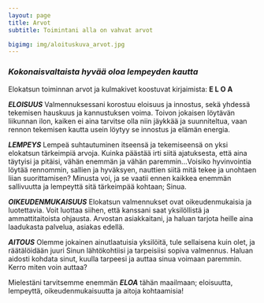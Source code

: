```yaml
---
layout: page
title: Arvot
subtitle: Toimintani alla on vahvat arvot

bigimg: img/aloituskuva_arvot.jpg
---
```


### ***Kokonaisvaltaista hyvää oloa lempeyden kautta***

<p></p>
<p class="otsikkolistapalkki">Elokatsun toiminnan arvot ja kulmakivet koostuvat kirjaimista: <b>E L O A</b></p>



***ELOISUUS***
Valmennuksessani korostuu eloisuus ja innostus, sekä yhdessä tekemisen hauskuus ja kannustuksen voima. Toivon jokaisen löytävän liikunnan ilon, kaiken ei aina tarvitse olla niin jäykkää ja suunniteltua, vaan rennon tekemisen kautta usein löytyy se innostus ja elämän energia.

***LEMPEYS***
Lempeä suhtautuminen itseensä ja tekemiseensä on yksi elokatsun tärkeimpiä arvoja. Kuinka päästää irti siitä ajatuksesta, että aina täytyisi ja pitäisi, vähän enemmän ja vähän paremmin...Voisiko hyvinvointia löytää rennommin, sallien ja hyväksyen, nauttien siitä mitä tekee ja unohtaen liian suorittamisen? Minusta voi, ja se vaatii ennen kaikkea enemmän sallivuutta ja lempeyttä sitä tärkeimpää kohtaan; Sinua.

***OIKEUDENMUKAISUUS***
Elokatsun valmennukset ovat oikeudenmukaisia ja luotettavia. Voit luottaa siihen, että kanssani saat yksilöllistä ja ammattitaitoista ohjausta. Arvostan asiakkaitani, ja haluan tarjota heille aina laadukasta palvelua, asiakas edellä.

***AITOUS***
Olemme jokainen ainutlaatuisia yksilöitä, tule sellaisena kuin olet, ja räätälöidään juuri Sinun lähtökohtiisi ja tarpeisiisi sopiva valmennus. Haluan aidosti kohdata sinut, kuulla tarpeesi ja auttaa sinua voimaan paremmin. Kerro miten voin auttaa?


Mielestäni tarvitsemme enemmän ***ELOA*** tähän maailmaan; eloisuutta, lempeyttä, oikeudenmukaisuutta ja aitoja kohtaamisia!